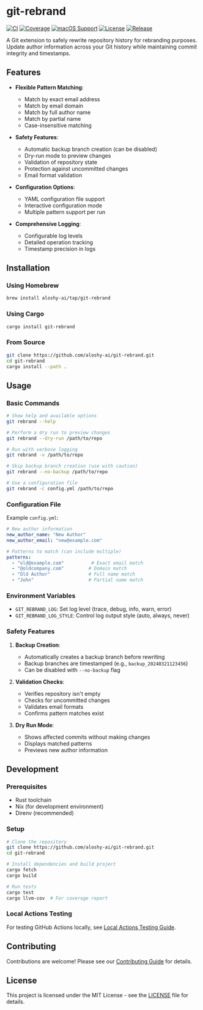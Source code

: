 # git-rebrand

[![CI](https://img.shields.io/github/actions/workflow/status/aloshy-ai/git-rebrand/ci.yml?branch=main&label=CI)](https://github.com/aloshy-ai/git-rebrand/actions)
[![Coverage](https://codecov.io/gh/aloshy-ai/git-rebrand/branch/main/graph/badge.svg)](https://codecov.io/gh/aloshy-ai/git-rebrand)
[![macOS Support](https://img.shields.io/badge/macOS-Intel%20%7C%20ARM-brightgreen?logo=apple)](https://github.com/aloshy-ai/git-rebrand/releases)
[![License](https://img.shields.io/github/license/aloshy-ai/git-rebrand?label=License)](https://github.com/aloshy-ai/git-rebrand/blob/main/LICENSE)
[![Release](https://img.shields.io/github/v/release/aloshy-ai/git-rebrand?label=Release)](https://github.com/aloshy-ai/git-rebrand/releases/tag/main)

A Git extension to safely rewrite repository history for rebranding purposes. Update author information across your Git history while maintaining commit integrity and timestamps.

## Features

- **Flexible Pattern Matching**:
  - Match by exact email address
  - Match by email domain
  - Match by full author name
  - Match by partial name
  - Case-insensitive matching

- **Safety Features**:
  - Automatic backup branch creation (can be disabled)
  - Dry-run mode to preview changes
  - Validation of repository state
  - Protection against uncommitted changes
  - Email format validation

- **Configuration Options**:
  - YAML configuration file support
  - Interactive configuration mode
  - Multiple pattern support per run

- **Comprehensive Logging**:
  - Configurable log levels
  - Detailed operation tracking
  - Timestamp precision in logs

## Installation

### Using Homebrew

```bash
brew install aloshy-ai/tap/git-rebrand
```

### Using Cargo

```bash
cargo install git-rebrand
```

### From Source
```bash
git clone https://github.com/aloshy-ai/git-rebrand.git
cd git-rebrand
cargo install --path .
```

## Usage

### Basic Commands

```bash
# Show help and available options
git rebrand --help

# Perform a dry run to preview changes
git rebrand --dry-run /path/to/repo

# Run with verbose logging
git rebrand -v /path/to/repo

# Skip backup branch creation (use with caution)
git rebrand --no-backup /path/to/repo

# Use a configuration file
git rebrand -c config.yml /path/to/repo
```

### Configuration File

Example `config.yml`:

```yaml
# New author information
new_author_name: "New Author"
new_author_email: "new@example.com"

# Patterns to match (can include multiple)
patterns:
  - "old@example.com"          # Exact email match
  - "@oldcompany.com"         # Domain match
  - "Old Author"              # Full name match
  - "John"                    # Partial name match
```

### Environment Variables

- `GIT_REBRAND_LOG`: Set log level (trace, debug, info, warn, error)
- `GIT_REBRAND_LOG_STYLE`: Control log output style (auto, always, never)

### Safety Features

1. **Backup Creation**:
   - Automatically creates a backup branch before rewriting
   - Backup branches are timestamped (e.g., `backup_20240321123456`)
   - Can be disabled with `--no-backup` flag

2. **Validation Checks**:
   - Verifies repository isn't empty
   - Checks for uncommitted changes
   - Validates email formats
   - Confirms pattern matches exist

3. **Dry Run Mode**:
   - Shows affected commits without making changes
   - Displays matched patterns
   - Previews new author information

## Development

### Prerequisites

- Rust toolchain
- Nix (for development environment)
- Direnv (recommended)

### Setup

```bash
# Clone the repository
git clone https://github.com/aloshy-ai/git-rebrand.git
cd git-rebrand

# Install dependencies and build project
cargo fetch
cargo build

# Run tests
cargo test
cargo llvm-cov  # For coverage report
```

### Local Actions Testing

For testing GitHub Actions locally, see [Local Actions Testing Guide](docs/local-actions-testing.md).

## Contributing

Contributions are welcome! Please see our [Contributing Guide](CONTRIBUTING.md) for details.

## License

This project is licensed under the MIT License - see the [LICENSE](LICENSE) file for details.
